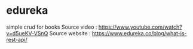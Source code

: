 # edureka
simple crud for books 
Source video : https://www.youtube.com/watch?v=d5ueKV-VSnQ
Source website : https://www.edureka.co/blog/what-is-rest-api/
